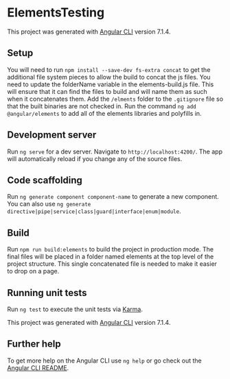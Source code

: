 # ElementsTesting

This project was generated with [Angular CLI](https://github.com/angular/angular-cli) version 7.1.4.

## Setup
You will need to run `npm install --save-dev fs-extra concat` to get the additional file system pieces to allow the build to concat the js files.
You need to update the folderName variable in the elements-build.js file. This will ensure that it can find the files to build and will name them as such when it concatenates them.
Add the `/elments` folder to the `.gitignore` file so that the built binaries are not checked in.
Run the command `ng add @angular/elements` to add all of the elements libraries and polyfills in.

## Development server

Run `ng serve` for a dev server. Navigate to `http://localhost:4200/`. The app will automatically reload if you change any of the source files.

## Code scaffolding

Run `ng generate component component-name` to generate a new component. You can also use `ng generate directive|pipe|service|class|guard|interface|enum|module`.

## Build

Run `npm run build:elements` to build the project in production mode. The final files will be placed in a folder named elements at the top level of the project structure. This single concatenated file is needed to make it easier to drop on a page.

## Running unit tests

Run `ng test` to execute the unit tests via [Karma](https://karma-runner.github.io).

This project was generated with [Angular CLI](https://github.com/angular/angular-cli) version 7.1.4.

## Further help

To get more help on the Angular CLI use `ng help` or go check out the [Angular CLI README](https://github.com/angular/angular-cli/blob/master/README.md).
